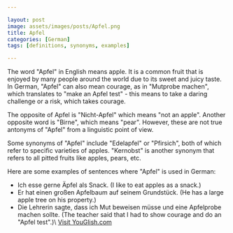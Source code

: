 ```yaml
---

layout: post
image: assets/images/posts/Apfel.png
title: Apfel
categories: [German]
tags: [definitions, synonyms, examples]

---
```


The word "Apfel" in English means apple. It is a common fruit that is enjoyed by many people around the world due to its sweet and juicy taste. In German, "Apfel" can also mean courage, as in "Mutprobe machen", which translates to "make an Apfel test" - this means to take a daring challenge or a risk, which takes courage.

The opposite of Apfel is "Nicht-Apfel" which means "not an apple". Another opposite word is "Birne", which means "pear". However, these are not true antonyms of "Apfel" from a linguistic point of view.

Some synonyms of "Apfel" include "Edelapfel" or "Pfirsich", both of which refer to specific varieties of apples. "Kernobst" is another synonym that refers to all pitted fruits like apples, pears, etc.

Here are some examples of sentences where "Apfel" is used in German:

- Ich esse gerne Äpfel als Snack. (I like to eat apples as a snack.)
- Er hat einen großen Apfelbaum auf seinem Grundstück. (He has a large apple tree on his property.)
- Die Lehrerin sagte, dass ich Mut beweisen müsse und eine Apfelprobe machen sollte. (The teacher said that I had to show courage and do an "Apfel test".)\ <a id="yg-widget-0" class="youglish-widget" data-query="Apfel" data-lang="german" data-components="8412" data-auto-start="0" data-bkg-color="theme_light" data-title="How%20to%20pronounce%20Apfel%20in%20German"  rel="nofollow" href="https://youglish.com">Visit YouGlish.com</a><script async src="https://youglish.com/public/emb/widget.js" charset="utf-8"></script>